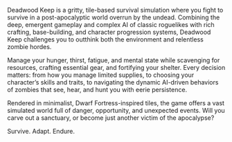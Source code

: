 Deadwood Keep is a gritty, tile-based survival simulation where you fight to survive in a post-apocalyptic world overrun by the undead. Combining the deep, emergent gameplay and complex AI of classic roguelikes with rich crafting, base-building, and character progression systems, Deadwood Keep challenges you to outthink both the environment and relentless zombie hordes.

Manage your hunger, thirst, fatigue, and mental state while scavenging for resources, crafting essential gear, and fortifying your shelter. Every decision matters: from how you manage limited supplies, to choosing your character’s skills and traits, to navigating the dynamic AI-driven behaviors of zombies that see, hear, and hunt you with eerie persistence.

Rendered in minimalist, Dwarf Fortress-inspired tiles, the game offers a vast simulated world full of danger, opportunity, and unexpected events. Will you carve out a sanctuary, or become just another victim of the apocalypse?

Survive. Adapt. Endure.

